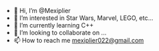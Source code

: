 - 👋 Hi, I’m @Mexiplier
- 👀 I’m interested in Star Wars, Marvel, LEGO, etc...
- 🌱 I’m currently learning C++
- 💞️ I’m looking to collaborate on ...
- 📫 How to reach me mexiplier022@gmail.com

<!---
Mexiplier/Mexiplier is a ✨ special ✨ repository because its `README.md` (this file) appears on your GitHub profile.
You can click the Preview link to take a look at your changes.
--->

